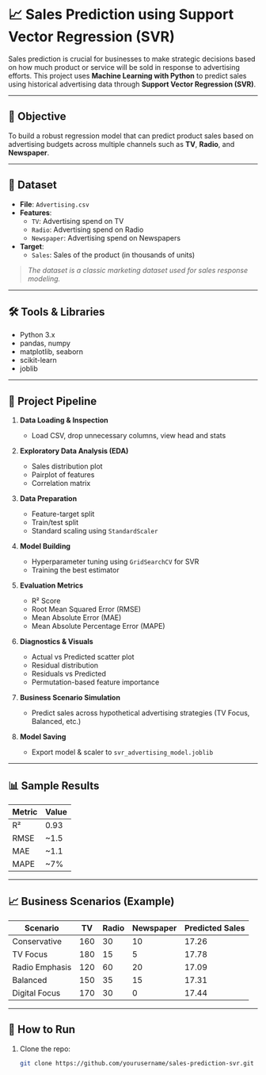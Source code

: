 # 📈 Sales Prediction using Support Vector Regression (SVR)

Sales prediction is crucial for businesses to make strategic decisions based on how much product or service will be sold in response to advertising efforts. This project uses **Machine Learning with Python** to predict sales using historical advertising data through **Support Vector Regression (SVR)**.

---

## 🎯 Objective

To build a robust regression model that can predict product sales based on advertising budgets across multiple channels such as **TV**, **Radio**, and **Newspaper**.

---

## 📂 Dataset

- **File**: `Advertising.csv`
- **Features**:
  - `TV`: Advertising spend on TV
  - `Radio`: Advertising spend on Radio
  - `Newspaper`: Advertising spend on Newspapers
- **Target**:
  - `Sales`: Sales of the product (in thousands of units)

> *The dataset is a classic marketing dataset used for sales response modeling.*

---

## 🛠️ Tools & Libraries

- Python 3.x
- pandas, numpy
- matplotlib, seaborn
- scikit-learn
- joblib

---

## 🚀 Project Pipeline

1. **Data Loading & Inspection**
   - Load CSV, drop unnecessary columns, view head and stats

2. **Exploratory Data Analysis (EDA)**
   - Sales distribution plot
   - Pairplot of features
   - Correlation matrix

3. **Data Preparation**
   - Feature-target split
   - Train/test split
   - Standard scaling using `StandardScaler`

4. **Model Building**
   - Hyperparameter tuning using `GridSearchCV` for SVR
   - Training the best estimator

5. **Evaluation Metrics**
   - R² Score
   - Root Mean Squared Error (RMSE)
   - Mean Absolute Error (MAE)
   - Mean Absolute Percentage Error (MAPE)

6. **Diagnostics & Visuals**
   - Actual vs Predicted scatter plot
   - Residual distribution
   - Residuals vs Predicted
   - Permutation-based feature importance

7. **Business Scenario Simulation**
   - Predict sales across hypothetical advertising strategies (TV Focus, Balanced, etc.)

8. **Model Saving**
   - Export model & scaler to `svr_advertising_model.joblib`

---

## 📊 Sample Results

| Metric | Value |
|--------|-------|
| R²     | 0.93  |
| RMSE   | ~1.5  |
| MAE    | ~1.1  |
| MAPE   | ~7%   |

---

## 📈 Business Scenarios (Example)

| Scenario         | TV  | Radio | Newspaper | Predicted Sales |
|------------------|-----|-------|-----------|-----------------|
| Conservative     | 160 | 30    | 10        | 17.26           |
| TV Focus         | 180 | 15    | 5         | 17.78           |
| Radio Emphasis   | 120 | 60    | 20        | 17.09           |
| Balanced         | 150 | 35    | 15        | 17.31           |
| Digital Focus    | 170 | 30    | 0         | 17.44           |

---

## 💾 How to Run

1. Clone the repo:
   ```bash
   git clone https://github.com/yourusername/sales-prediction-svr.git

